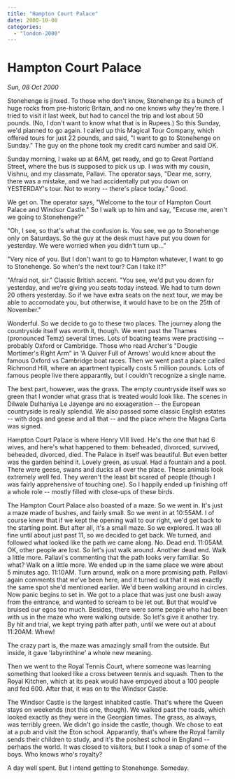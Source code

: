 ```yaml
---
title: "Hampton Court Palace"
date: 2000-10-08
categories: 
  - "london-2000"
---
```


# Hampton Court Palace

*Sun, 08 Oct 2000*

Stonehenge is jinxed. To those who don't know, Stonehenge its a bunch of huge rocks from pre-historic Britain, and no one knows why they're there. I tried to visit it last week, but had to cancel the trip and lost about 50 pounds. (No, I don't want to know what that is in Rupees.) So this Sunday, we'd planned to go again. I called up this Magical Tour Company, which offered tours for just 22 pounds, and said, "I want to go to Stonehenge on Sunday." The guy on the phone took my credit card number and said OK.

Sunday morning, I wake up at 6AM, get ready, and go to Great Portland Street, where the bus is supposed to pick us up. I was with my cousin, Vishnu, and my classmate, Pallavi. The operator says, "Dear me, sorry, there was a mistake, and we had accidentally put you down on YESTERDAY's tour. Not to worry -- there's place today." Good.

We get on. The operator says, "Welcome to the tour of Hampton Court Palace and Windsor Castle." So I walk up to him and say, "Excuse me, aren't we going to Stonehenge?"

"Oh, I see, so that's what the confusion is. You see, we go to Stonehenge only on Saturdays. So the guy at the desk must have put you down for yesterday. We were worried when you didn't turn up..."

"Very nice of you. But I don't want to go to Hampton whatever, I want to go to Stonehenge. So when's the next tour? Can I take it?"

"Afraid not, sir." Classic British accent. "You see, we'd put you down for yesterday, and we're giving you seats today instead. We had to turn down 20 others yesterday. So if we have extra seats on the next tour, we may be able to accomodate you, but otherwise, it would have to be on the 25th of November."

Wonderful. So we decide to go to these two places. The journey along the countryside itself was worth it, though. We went past the Thames (pronounced Temz) several times. Lots of boating teams were practising -- probably Oxford or Cambridge. Those who read Archer's "Dougie Mortimer's Right Arm" in 'A Quiver Full of Arrows' would know about the famous Oxford vs Cambridge boat races. Then we went past a place called Richmond Hill, where an apartment typically costs 5 million pounds. Lots of famous people live there apparantly, but I couldn't recognize a single name.

The best part, however, was the grass. The empty countryside itself was so green that I wonder what grass that is treated would look like. The scenes in Dilwale Dulhaniya Le Jayenge are no exxageration -- the European countryside is really splendid. We also passed some classic English estates -- with dogs and geese and all that -- and the place where the Magna Carta was signed.

Hampton Court Palace is where Henry VIII lived. He's the one that had 6 wives, and here's what happened to them: beheaded, divorced, survived, beheaded, divorced, died. The Palace in itself was beautiful. But even better was the garden behind it. Lovely green, as usual. Had a fountain and a pool. There were geese, swans and ducks all over the place. These animals look extremely well fed. They weren't the least bit scared of people (though I was fairly apprehensive of touching one). So I happily ended up finishing off a whole role -- mostly filled with close-ups of these birds.

The Hampton Court Palace also boasted of a maze. So we went in. It's just a maze made of bushes, and fairly small. So we went in at 10:55AM. I of course knew that if we kept the opening wall to our right, we'd get back to the starting point. But after all, it's a small maze. So we explored. It was all fine until about just past 11, so we decided to get back. We turned, and followed what looked like the path we came along. No. Dead end. 11:05AM. OK, other people are lost. So let's just walk around. Another dead end. Walk a little more. Pallavi's commenting that the path looks very familiar. So what? Walk on a little more. We ended up in the same place we were about 5 minutes ago. 11:10AM. Turn around, walk on a more promising path. Pallavi again comments that we've been here, and it turned out that it was exactly the same spot she'd mentioned earlier. We'd been walking around in circles. Now panic begins to set in. We got to a place that was just one bush away from the entrance, and wanted to scream to be let out. But that would've bruised our egos too much. Besides, there were some people who had been with us in the maze who were walking outside. So let's give it another try. By hit and trial, we kept trying path after path, until we were out at about 11:20AM. Whew!

The crazy part is, the maze was amazingly small from the outside. But inside, it gave 'labyrinthine' a whole new meaning.

Then we went to the Royal Tennis Court, where someone was learning something that looked like a cross between tennis and squash. Then to the Royal Kitchen, which at its peak would have empoyed about a 100 people and fed 600. After that, it was on to the Windsor Castle.

The Windsor Castle is the largest inhabited castle. That's where the Queen stays on weekends (not this one, though). We walked past the roads, which looked exactly as they were in the Georgian times. The grass, as always, was terribly green. We didn't go inside the castle, though. We chose to eat at a pub and visit the Eton school. Apparantly, that's where the Royal family sends their children to study, and it's the poshest school in England -- perhaps the world. It was closed to visitors, but I took a snap of some of the boys. Who knows who's royalty?

A day well spent. But I intend getting to Stonehenge. Someday.